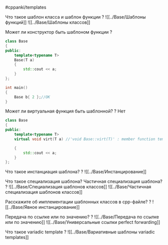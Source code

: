 #cppanki/templates

Что такое шаблон класса и шаблон функции
?
![[../Base/Шаблоны функций]]
![[../Base/Шаблоны классов]]

Может ли конструктор быть шаблоном функции
?
```cpp
class Base
{
public:
    template<typename T>
    Base(T a) 
    {
        std::cout << a;
    }
};

int main()
{
    Base b{ 2 };//OK
}
```

Может ли виртуальная функция быть шаблонной?
?
Нет
```cpp
class Base
{
public:
    template<typename T>
    virtual void virt(T a) //'void Base::virt(T)' : member function templates cannot be virtual

    {
        std::cout << a;
    }
};
```

Что такое инстанциация шаблона?
?
![[../Base/Инстанцирование]]

Что такое специализация шаблона? Частичная специализация шаблона?
?
![[../Base/Специализация шаблонов классов]]
![[../Base/Частичная специализация шаблонов классов]]

Расскажите об имплементации шаблонных классов в срр-файле?
?
![[../Base/Явное инстанцирование]]

Передача по ссылке или по значению?
?
![[../Base/Передача по ссылке или по значению]]
![[../Base/Универсальные ссылки perfect forwarding]]

Что такое variadic template
?
![[../Base/Вариативные шаблоны variadic templates]]
